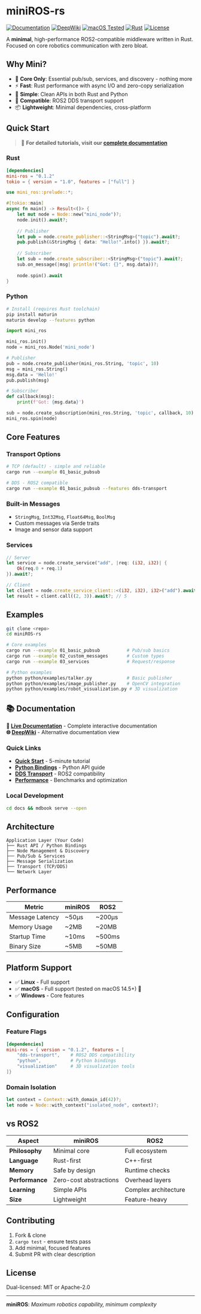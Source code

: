 # miniROS-rs

[![Documentation](https://img.shields.io/badge/docs-GitHub%20Pages-blue)](https://ruziniuuuuu.github.io/miniROS-rs/)
[![DeepWiki](https://img.shields.io/badge/docs-DeepWiki-purple)](https://deepwiki.com/ruziniuuuuu/miniROS-rs)
[![macOS Tested](https://img.shields.io/badge/macOS-tested-brightgreen?logo=apple)](https://github.com/ruziniuuuuu/miniROS-rs)
[![Rust](https://img.shields.io/badge/rust-1.70+-orange?logo=rust)](https://www.rust-lang.org)
[![License](https://img.shields.io/badge/license-MIT%2FApache--2.0-blue)](LICENSE-MIT)

A **minimal**, high-performance ROS2-compatible middleware written in Rust. Focused on core robotics communication with zero bloat.

## Why Mini?

- 🎯 **Core Only**: Essential pub/sub, services, and discovery - nothing more
- ⚡ **Fast**: Rust performance with async I/O and zero-copy serialization  
- 🐍 **Simple**: Clean APIs in both Rust and Python
- 🔗 **Compatible**: ROS2 DDS transport support
- 📦 **Lightweight**: Minimal dependencies, cross-platform

## Quick Start

> 📖 **For detailed tutorials, visit our [complete documentation](https://ruziniuuuuu.github.io/miniROS-rs/)**

### Rust

```toml
[dependencies]
mini-ros = "0.1.2"
tokio = { version = "1.0", features = ["full"] }
```

```rust
use mini_ros::prelude::*;

#[tokio::main]
async fn main() -> Result<()> {
    let mut node = Node::new("mini_node")?;
    node.init().await?;
    
    // Publisher
    let pub = node.create_publisher::<StringMsg>("topic").await?;
    pub.publish(&StringMsg { data: "Hello!".into() }).await?;
    
    // Subscriber  
    let sub = node.create_subscriber::<StringMsg>("topic").await?;
    sub.on_message(|msg| println!("Got: {}", msg.data))?;
    
    node.spin().await
}
```

### Python

```bash
# Install (requires Rust toolchain)
pip install maturin
maturin develop --features python
```

```python
import mini_ros

mini_ros.init()
node = mini_ros.Node('mini_node')

# Publisher
pub = node.create_publisher(mini_ros.String, 'topic', 10)
msg = mini_ros.String()
msg.data = 'Hello!'
pub.publish(msg)

# Subscriber
def callback(msg):
    print(f'Got: {msg.data}')

sub = node.create_subscription(mini_ros.String, 'topic', callback, 10)
mini_ros.spin(node)
```

## Core Features

### Transport Options
```bash
# TCP (default) - simple and reliable
cargo run --example 01_basic_pubsub

# DDS - ROS2 compatible  
cargo run --example 01_basic_pubsub --features dds-transport
```

### Built-in Messages
- `StringMsg`, `Int32Msg`, `Float64Msg`, `BoolMsg`
- Custom messages via Serde traits
- Image and sensor data support

### Services
```rust
// Server
let service = node.create_service("add", |req: (i32, i32)| {
    Ok(req.0 + req.1)
}).await?;

// Client
let client = node.create_service_client::<(i32, i32), i32>("add").await?;
let result = client.call((2, 3)).await?; // 5
```

## Examples

```bash
git clone <repo>
cd miniROS-rs

# Core examples
cargo run --example 01_basic_pubsub          # Pub/sub basics
cargo run --example 02_custom_messages       # Custom types
cargo run --example 03_services              # Request/response

# Python examples  
python python/examples/talker.py             # Basic publisher
python python/examples/image_publisher.py    # OpenCV integration
python python/examples/robot_visualization.py # 3D visualization
```

## 📚 Documentation

**🔗 [Live Documentation](https://ruziniuuuuu.github.io/miniROS-rs/)** - Complete interactive documentation  
**🌐 [DeepWiki](https://deepwiki.com/ruziniuuuuu/miniROS-rs)** - Alternative documentation view

### Quick Links
- **[Quick Start](https://ruziniuuuuu.github.io/miniROS-rs/quick-start.html)** - 5-minute tutorial
- **[Python Bindings](https://ruziniuuuuu.github.io/miniROS-rs/python-bindings.html)** - Python API guide
- **[DDS Transport](https://ruziniuuuuu.github.io/miniROS-rs/dds-transport.html)** - ROS2 compatibility
- **[Performance](https://ruziniuuuuu.github.io/miniROS-rs/performance.html)** - Benchmarks and optimization

### Local Development
```bash
cd docs && mdbook serve --open
```

## Architecture

```
Application Layer (Your Code)
├── Rust API / Python Bindings  
├── Node Management & Discovery
├── Pub/Sub & Services
├── Message Serialization
├── Transport (TCP/DDS)
└── Network Layer
```

## Performance

| Metric | miniROS | ROS2 |
|--------|---------|------|
| Message Latency | ~50μs | ~200μs |
| Memory Usage | ~2MB | ~20MB |
| Startup Time | ~10ms | ~500ms |
| Binary Size | ~5MB | ~50MB |

## Platform Support

- ✅ **Linux** - Full support
- ✅ **macOS** - Full support (tested on macOS 14.5+) 🍎
- ✅ **Windows** - Core features

## Configuration

### Feature Flags
```toml
[dependencies]
mini-ros = { version = "0.1.2", features = [
    "dds-transport",    # ROS2 DDS compatibility
    "python",           # Python bindings
    "visualization"     # 3D visualization tools
]}
```

### Domain Isolation
```rust
let context = Context::with_domain_id(42)?;
let node = Node::with_context("isolated_node", context)?;
```

## vs ROS2

| Aspect | miniROS | ROS2 |
|--------|---------|------|
| **Philosophy** | Minimal core | Full ecosystem |
| **Language** | Rust-first | C++-first |
| **Memory** | Safe by design | Runtime checks |
| **Performance** | Zero-cost abstractions | Overhead layers |
| **Learning** | Simple APIs | Complex architecture |
| **Size** | Lightweight | Feature-heavy |

## Contributing

1. Fork & clone
2. `cargo test` - ensure tests pass
3. Add minimal, focused features
4. Submit PR with clear description

## License

Dual-licensed: MIT or Apache-2.0

---

**miniROS**: *Maximum robotics capability, minimum complexity*
